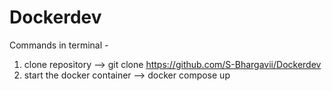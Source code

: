 # Dockerdev
Commands in terminal -
1. clone repository --> git clone https://github.com/S-Bhargavii/Dockerdev
2. start the docker container --> docker compose up
